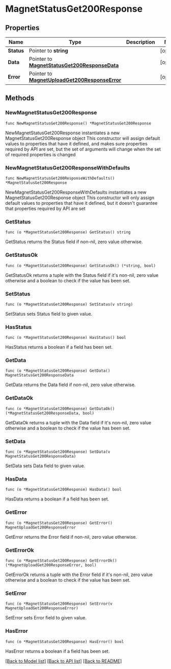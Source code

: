 # MagnetStatusGet200Response

## Properties

Name | Type | Description | Notes
------------ | ------------- | ------------- | -------------
**Status** | Pointer to **string** |  | [optional] 
**Data** | Pointer to [**MagnetStatusGet200ResponseData**](MagnetStatusGet200ResponseData.md) |  | [optional] 
**Error** | Pointer to [**MagnetUploadGet200ResponseError**](MagnetUploadGet200ResponseError.md) |  | [optional] 

## Methods

### NewMagnetStatusGet200Response

`func NewMagnetStatusGet200Response() *MagnetStatusGet200Response`

NewMagnetStatusGet200Response instantiates a new MagnetStatusGet200Response object
This constructor will assign default values to properties that have it defined,
and makes sure properties required by API are set, but the set of arguments
will change when the set of required properties is changed

### NewMagnetStatusGet200ResponseWithDefaults

`func NewMagnetStatusGet200ResponseWithDefaults() *MagnetStatusGet200Response`

NewMagnetStatusGet200ResponseWithDefaults instantiates a new MagnetStatusGet200Response object
This constructor will only assign default values to properties that have it defined,
but it doesn't guarantee that properties required by API are set

### GetStatus

`func (o *MagnetStatusGet200Response) GetStatus() string`

GetStatus returns the Status field if non-nil, zero value otherwise.

### GetStatusOk

`func (o *MagnetStatusGet200Response) GetStatusOk() (*string, bool)`

GetStatusOk returns a tuple with the Status field if it's non-nil, zero value otherwise
and a boolean to check if the value has been set.

### SetStatus

`func (o *MagnetStatusGet200Response) SetStatus(v string)`

SetStatus sets Status field to given value.

### HasStatus

`func (o *MagnetStatusGet200Response) HasStatus() bool`

HasStatus returns a boolean if a field has been set.

### GetData

`func (o *MagnetStatusGet200Response) GetData() MagnetStatusGet200ResponseData`

GetData returns the Data field if non-nil, zero value otherwise.

### GetDataOk

`func (o *MagnetStatusGet200Response) GetDataOk() (*MagnetStatusGet200ResponseData, bool)`

GetDataOk returns a tuple with the Data field if it's non-nil, zero value otherwise
and a boolean to check if the value has been set.

### SetData

`func (o *MagnetStatusGet200Response) SetData(v MagnetStatusGet200ResponseData)`

SetData sets Data field to given value.

### HasData

`func (o *MagnetStatusGet200Response) HasData() bool`

HasData returns a boolean if a field has been set.

### GetError

`func (o *MagnetStatusGet200Response) GetError() MagnetUploadGet200ResponseError`

GetError returns the Error field if non-nil, zero value otherwise.

### GetErrorOk

`func (o *MagnetStatusGet200Response) GetErrorOk() (*MagnetUploadGet200ResponseError, bool)`

GetErrorOk returns a tuple with the Error field if it's non-nil, zero value otherwise
and a boolean to check if the value has been set.

### SetError

`func (o *MagnetStatusGet200Response) SetError(v MagnetUploadGet200ResponseError)`

SetError sets Error field to given value.

### HasError

`func (o *MagnetStatusGet200Response) HasError() bool`

HasError returns a boolean if a field has been set.


[[Back to Model list]](../README.md#documentation-for-models) [[Back to API list]](../README.md#documentation-for-api-endpoints) [[Back to README]](../README.md)


